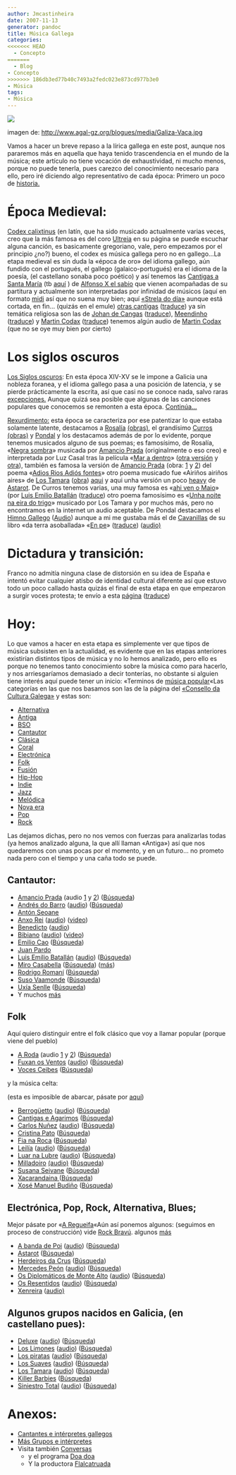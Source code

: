 ```yaml
---
author: Jmcastinheira
date: 2007-11-13
generator: pandoc
title: Música Gallega
categories:
<<<<<<< HEAD
  - Concepto
=======
  - Blog
- Concepto
>>>>>>> 186db3ed77b40c7493a2fedc023e873cd977b3e0
- Música
tags:
- Música
---
```


[![](http://www.agal-gz.org/blogues/media/Galiza-Vaca.jpg)](http://www.agal-gz.org/blogues/media/Galiza-Vaca.jpg)

imagen de: <http://www.agal-gz.org/blogues/media/Galiza-Vaca.jpg>

Vamos a hacer un breve repaso a la lírica gallega en este post, aunque nos pararemos más en aquella que haya tenido trascendencia en el mundo de la música; este artículo no tiene vocación de exhaustividad, ni mucho menos, porque no puede tenerla, pues carezco del conocimiento necesario para ello, pero iré diciendo algo representativo de cada época: Primero un poco de [historia.](http://es.wikipedia.org/wiki/Historia_de_la_lengua_gallega) 

# Época Medieval: 

[Codex calixtinus](http://es.wikipedia.org/wiki/Codex_Calixtinus) (en latín, que ha sido musicado actualmente varias veces, creo que la más famosa es del coro [Ultreia](http://www.coroultreia.com) en su página se puede escuchar alguna canción, es basicamente gregoriano, vale, pero empezamos por el principio ¿no?) bueno, el codex es música gallega pero no en gallego&#8230;La etapa medieval es sin duda la «época de oro» del idioma gallego, aún fundido con el portugués, el gallego (galaico-portugués) era el idioma de la poesía, (el castellano sonaba poco poético) y así tenemos las [Cantigas a Santa María](http://es.wikipedia.org/wiki/Cantigas_de_Santa_Mar%C3%ADa) (tb [aquí](http://www.zingzang.org/historiaviva/cantigas/indice.shtml) ) de [Alfonso X el sabio](http://es.wikipedia.org/wiki/Alfonso_X_el_Sabio/) que vienen acompañadas de su partitura y actualmente son interpretadas por infinidad de músicos (aquí en formato [midi](http://brassy.club.fr/PartMed/Cantigas/CSMIDI.html/) así que no suena muy bien; aquí [«Strela do día»](http://www.culturagalega.org/extra_audio.php?titulo=Varias%20interpretaci%F3ns%20de%20%93Santa%20Mar%EDa,%20Strela%20do%20d%EDa%94&id=16336&id_nova=7904/) aunque está cortada, en fin&#8230; (quizás en el emule) [otras cantigas](http://gl.wikipedia.org/wiki/Cantiga/) ([traduce](http://traduccion.cervantes.es/fstraducirpagina.aspx?slyidioma=galesp&url=http://gl.wikipedia.org/wiki/Cantiga/)) ya sin temática religiosa son las de [Johan de Cangas](http://vello.vieiros.com/letras98/cangas.html/) ([traduce](http://traduccion.cervantes.es/fstraducirpagina.aspx?slyidioma=galesp&url=http://vello.vieiros.com/letras98/cangas.html/)), [Meendinho](http://vello.vieiros.com/letras98/meendinho.html/) ([traduce](http://traduccion.cervantes.es/fstraducirpagina.aspx?slyidioma=galesp&url=http://vello.vieiros.com/letras98/meendinho.html/)) y [Martin Codax](http://vello.vieiros.com/letras98/codax.html/) ([traduce](http://traduccion.cervantes.es/fstraducirpagina.aspx?slyidioma=galesp&url=http://vello.vieiros.com/letras98/codax.html/)) tenemos algún audio de [Martin Codax](http://www.cervantesvirtual.com/bib_autor/Codax/fonoteca.shtml/) (que no se oye muy bien por cierto)

# Los siglos oscuros

[Los Siglos oscuros](http://es.wikipedia.org/wiki/Siglos_Oscuros): En esta época XIV-XV se le impone a Galicia una nobleza foranea, y el idioma gallego pasa a una posición de latencia, y se pierde prácticamente la escrita, así que casi no se conoce nada, salvo raras [excepciones.](http://es.wikipedia.org/wiki/Literatura_en_gallego#La_literatura_durante_los_S.C3.A9culos_Escuros/) Aunque quizá sea posible que algunas de las canciones populares que conocemos se remonten a esta época.<span> [Continúa&#8230; ](http://lorealenelespejo.blogspot.com/2007/11/msica-gallega.html/)<span> 
 
[Rexurdimento:](http://es.wikipedia.org/wiki/Rexurdimento) esta época se caracteriza por ese patentizar lo que estaba solamente latente, destacamos a [Rosalía](http://es.wikipedia.org/wiki/Rosal%C3%ADa_de_Castro/) [(obras)](http://www.cervantesvirtual.com/FichaAutor.html?Ref=9/), el grandísimo [Curros](http://www.currosenriquez.es) [(obras)](http://www.cervantesvirtual.com/FichaAutor.html?Ref=2335/) y [Pondal](http://es.wikipedia.org/wiki/Eduardo_Pondal/) y los destacamos además de por lo evidente, porque tenemos musicados alguno de sus poemas; es famosísimo, de Rosalía, «[Negra sombra](http://es.youtube.com/watch?v=7wIk8fPzFlU/)» musicada por [Amancio Prada](http://www.goear.com/listen.php?v=458d2c0/) (originalmente o eso creo) e interpretada por Luz Casal tras la película «[Mar a dentro](http://es.wikipedia.org/wiki/Mar_adentro/)» ([otra versión](http://video.google.es/videoplay?docid=-7391036445091550858&q=rosalia+de+castro&total=105&start=0&num=10&so=0&type=search&plindex=1/) y [otra](http://www.galiciadigital.com/asociaciones/Coralcalde/mp3/negrasombra.mp3/)), también es famosa la versión de [Amancio Prada](http://www.amancioprada.com) (obra: [1](http://www.amancioprada.com/archivo.htm/) y [2](http://www.google.es/search?q=site:http://www.goear.com/+amancio+prada&hl=gl&client=firefox-a&rls=org.mozilla:es-ES:official&start=0&sa=N/)) del poema «[Adios Rios Adiós fontes](http://www.goear.com/listen.php?v=af2138a/)» otro poema musicado fue «Airiños airiños aires» de [Los Tamara](http://es.wikipedia.org/wiki/Los_Tamara/) ([obra](http://www.google.es/search?hl=gl&client=firefox-a&rls=org.mozilla%3Aes-ES%3Aofficial&hs=e2j&q=site%3Ahttp%3A%2F%2Fwww.goear.com%2F+%22los+tamara%22&btnG=Procurar&meta=/)) [aqui](http://209.85.129.104/search?q=cache:ur0zS1JYP00J:www.goear.com/listen.php%3Fv%3Ddd0f3e6+site:http://www.goear.com/+los+tamara&hl=gl&ct=clnk&cd=3&gl=es&client=firefox-a/) y aqui unha versión un poco [heavy](http://www.astarot.es/vermedia.aspx?T=Airi%C3%B1os%2C+airi%C3%B1os%2C+aires...&D=Airi%C3%B1os%2C+airi%C3%B1os%2C+aires...&M=386&V=1/) de [Astarot](http://www.astarot.es). De Curros tenemos varias, una muy famosa es «[ahi ven o Maio](http://www.goear.com/listen.php?v=5fc2c7a/)» (por [Luis Emilio Batallán](http://www.xeracion.com/nova/3249.html/) ([traduce](http://traduccion.cervantes.es/fstraducirpagina.aspx?slyidioma=galesp&url=http://www.xeracion.com/nova/3249.html/)) otro poema famosísimo es «[Unha noite na eira do trigo](http://www.galespa.com.ar/currosenriquez_cantiga.htm/)» musicado por Los Tamara y por muchos más, pero no encontramos en la internet un audio aceptable. De Pondal destacamos el [Himno Gallego](http://www.himnogallego.com) ([Audio](http://www.google.es/search?hl=gl&client=firefox-a&rls=org.mozilla%3Aes-ES%3Aofficial&q=site%3Ahttp%3A%2F%2Fwww.goear.com%2F+himno+galego&btnG=Procurar&meta=/)) aunque a mi me gustaba más el de [Cavanillas](http://es.wikipedia.org/wiki/Ram%C3%B3n_Cabanillas/) de su libro «da terra asoballada» «[En pe](http://chorimagz.blogspot.com/2006/04/em-pe.html/)» ([traduce](http://traduccion.cervantes.es/fstraducirpagina.aspx?slyidioma=galesp&url=http://chorimagz.blogspot.com/2006/04/em-pe.html/)) ([audio)](http://www.goear.com/listen.php?v=a2be277/)
 
# Dictadura y transición: 

Franco no admitía ninguna clase de distorsión en su idea de España e intentó evitar cualquier atisbo de identidad cultural diferente así que estuvo todo un poco callado hasta quizás el final de esta etapa en que empezaron a surgir voces protesta; te envío a esta [página](http://www.ghastaspista.com/historia) ([traduce](http://traduccion.cervantes.es/fstraducirpagina.aspx?slyidioma=galesp&url=http://www.ghastaspista.com/historia))

# Hoy: 

Lo que vamos a hacer en esta etapa es simplemente ver que tipos de música subsisten en la actualidad, es evidente que en las etapas anteriores existirían distintos tipos de música y no lo hemos analizado, pero ello es porque no tenemos tanto conocimiento sobre la música como para hacerlo, y nos arriesgaríamos demasiado a decir tonterías, no obstante si alguien tiene interés aquí puede tener un inicio: «Terminos de [música popular](http://webs.uvigo.es/h03/webh03/proxectos/proxecto_olga_camafeita.pdf/)«Las categorías en las que nos basamos son las de la página del [«Consello da Cultura Galega»](http://www.culturagalega.org/mega) y estas son:

- [Alternativa](http://www.culturagalega.org/mega/noticiasxenero.php?xenero=Alternativa)
- [Antiga](http://www.culturagalega.org/mega/noticiasxenero.php?xenero=Antiga)
- [BSO](http://www.culturagalega.org/mega/noticiasxenero.php?xenero=BSO)
- [Cantautor](http://www.culturagalega.org/mega/noticiasxenero.php?xenero=Cantautor)
- [Clásica](http://www.culturagalega.org/mega/noticiasxenero.php?xenero=Cl%C3%A1sica)
- [Coral](http://www.culturagalega.org/mega/noticiasxenero.php?xenero=Coral)
- [Electrónica](http://www.culturagalega.org/mega/noticiasxenero.php?xenero=Electr%C3%B3nica)
- [Folk](http://www.culturagalega.org/mega/noticiasxenero.php?xenero=Folk)
- [Fusión](http://www.culturagalega.org/mega/noticiasxenero.php?xenero=Fusi%C3%B3n)
- [Hip-Hop](http://www.culturagalega.org/mega/noticiasxenero.php?xenero=Hip-Hop)
- [Indie](http://www.culturagalega.org/mega/noticiasxenero.php?xenero=Indie)
- [Jazz](http://www.culturagalega.org/mega/noticiasxenero.php?xenero=Jazz)
- [Melódica](http://www.culturagalega.org/mega/noticiasxenero.php?xenero=Mel%C3%B3dica)
- [Nova era](http://www.culturagalega.org/mega/noticiasxenero.php?xenero=Nova%20era)
- [Pop](http://www.culturagalega.org/mega/noticiasxenero.php?xenero=Pop)
- [Rock](http://www.culturagalega.org/mega/noticiasxenero.php?xenero=Rock)

Las dejamos dichas, pero no nos vemos con fuerzas para analizarlas todas (ya hemos analizado alguna, la que allí llaman «Antiga») así que nos quedaremos con unas pocas por el momento, y en un futuro&#8230; no prometo nada pero con el tiempo y una caña todo se puede.

## Cantautor:

- [Amancio Prada](http://www.blogger.com/Amancio%20Prada/) (audio [1](http://www.amancioprada.com/archivo.htm/) y [2](http://www.google.es/search?q=site:http://www.goear.com/+amancio+prada&hl=gl&client=firefox-a&rls=org.mozilla:es-ES:official&start=0&sa=N/)) ([Búsqueda](https://www.google.es/search?q=%22Amancio+prada%22/))
- [Andrés do Barro](http://www.andresdobarro.com) ([audio](http://www.google.es/search?hl=gl&client=firefox-a&rls=org.mozilla%3Aes-ES%3Aofficial&q=http%3A%2F%2Fwww.goear.com%2F+%22andres+do+barro%22&btnG=Procurar&meta=/)) ([Búsqueda](https://www.google.es/search?q=andr%C3%A9s+%22do+barro%22/))
- [Antón Seoane](http://www.mujeractual.com/entrevistas/milladoiro)
- [Anxo Rei](http://www.anxorei.es) ([audio](http://www.anxorei.es)) ([video](http://es.youtube.com/watch?v=uBQnxcpvqmk/))
- [Benedicto](http://www.blogoteca.com/chiscandounollo) ([audio](http://www.aregueifa.net/benedictoebibiano.htm/))
- [Bibiano](http://www.bibiano.org) ([audio](http://www.bibiano.org/mambo/index.php?option=com_docman&Itemid=28/)) ([video](http://es.youtube.com/watch?v=_5bqKTdg0rc/))
- [Emilio Cao](http://www.emiliocao.com) ([Búsqueda](https://www.google.es/search?q=Emilio+cao/))
- [Juan Pardo](http://www.google.es/search?hl=gl&client=firefox-a&rls=org.mozilla%3Aes-ES%3Aofficial&q=site%3Ahttp%3A%2F%2Fwww.goear.com%2F+juan+pardo&btnG=Procurar&meta=/)
- [Luis Emilio Batallán](http://www.xeracion.com/nova/3249.html/) ([audio](http://www.goear.com/listen.php?v=5fc2c7a/)) ([Búsqueda](https://www.google.es/search?q=%22Luis+emilio+Batall%C3%A1n%22/))
- [Miro Casabella](http://www.ghastaspista.com/orvallo.php/) ([Búsqueda](https://www.google.es/search?q=Miro+Casabella/)) ([más](http://www.ghastaspista.com/historia/treboada.php/))
- [Rodrigo Romaní](http://www.boa.es/promocion/rodrigo_romani/10002031.htm/) ([Búsqueda](https://www.google.es/search?q=%22Rodrigo+romani%22/))
- [Suso Vaamonde](http://usuarios.lycos.es/susovaamonde) ([Búsqueda](https://www.google.es/search?q=suso+vaamonde/))
- [Uxía Senlle](http://gl.wikipedia.org/wiki/Ux%C3%ADa_Senlle/) ([Búsqueda](https://www.google.es/search?q=Ux%C3%ADa+senlle/)) 
- Y muchos [más](http://www.ghastaspista.com/historia)

## Folk

Aquí quiero distinguir entre el folk clásico que voy a llamar popular (porque viene del pueblo)

- [A Roda](http://www.grupoaroda.com/index.php/) (audio [1](http://www.grupoaroda.com/index.php?page=gravacions/) y [2](http://www.google.es/search?hl=gl&client=firefox-a&rls=org.mozilla%3Aes-ES%3Aofficial&q=http%3A%2F%2Fwww.goear.com%2F+%22A+Roda%22&btnG=Procurar&meta=/)) ([Búsqueda](https://www.google.es/search?q=%22A+Roda%22/))
- [Fuxan os Ventos](http://www.fuxanosventos.net) ([audio](http://www.fuxanosventos.net/audio.htm/)) ([Búsqueda](https://www.google.es/search?q=%22fuxan+os+ventos%22/))
- [Voces Ceibes](http://www.blogoteca.com/chiscandounollo) ([Búsqueda](https://www.google.es/search?q=voces+ceibes/))[](http://www.google.es/search?hl=gl&client=firefox-a&rls=org.mozilla%3Aes-ES%3Aofficial&q=site%3Ahttp%3A%2F%2Fwww.goear.com%2F+xenreira&btnG=Procurar&meta=/)

y la música celta: 

(esta es imposible de abarcar, pásate por [aquí](http://users.servicios.retecal.es/soyra)) 

- [Berrogüetto](http://www.berroguetto.com) ([audio](http://www.google.es/search?hl=gl&client=firefox-a&rls=org.mozilla%3Aes-ES%3Aofficial&q=site%3Ahttp%3A%2F%2Fwww.goear.com%2F+%22Berrog%C3%BCetto&btnG=Procurar&meta=/)) ([Búsqueda](https://www.google.es/search?q=Berrog%C3%BCetto&so=0/))
- [Cantigas e Agarimos](http://www.cantigaseagarimos.com) ([Búsqueda](https://www.google.es/search?q=Cantigas+e+agarimos/))
- [Carlos Nuñez](http://www.carlos-nunez.com) ([audio](http://www.google.es/search?hl=gl&client=firefox-a&rls=org.mozilla%3Aes-ES%3Aofficial&q=site%3Ahttp%3A%2F%2Fwww.goear.com%2F+%22Carlos+Nu%C3%B1ez%22&btnG=Procurar&meta=/)) ([Búsqueda](https://www.google.es/search?q=%22Carlos+Nu%C3%B1ez%22/))
- [Cristina Pato](http://www.cristinapato.com) ([Búsqueda](https://www.google.es/search?q=%22Cristina+pato%22/))
- [Fia na Roca](http://www.fianaroca.com) ([Búsqueda](https://www.google.es/search?q=%22fia+na+roca%22/))
- [Leilía](http://www.leilia.net) ([audio](http://www.leilia.net)) ([Búsqueda](https://www.google.es/search?q=Leilia/))
- [Luar na Lubre](http://www.luarnalubre.com) ([audio](http://www.google.es/search?hl=gl&client=firefox-a&rls=org.mozilla%3Aes-ES%3Aofficial&q=site%3Ahttp%3A%2F%2Fwww.goear.com%2F++Luar+na+lubre&btnG=Procurar&meta=/)) ([Búsqueda](https://www.google.es/search?q=%22Luar+na+lubre%22/))
- [Milladoiro](http://www.milladoiro.com) [(audio)](http://www.google.es/search?hl=gl&client=firefox-a&rls=org.mozilla%3Aes-ES%3Aofficial&q=site%3Ahttp%3A%2F%2Fwww.goear.com%2F+Milladoiro&btnG=Procurar&meta=/) ([Búsqueda](https://www.google.es/search?q=Milladoiro/))
- [Susana Seivane](http://www.susanaseivane.com) ([Búsqueda](https://www.google.es/search?q=%22Susana+Seivane%22/))
- [Xacarandaina ](http://reyromay.blogia.com/2005/053102-xacarandaina.php/)([Búsqueda](https://www.google.es/search?q=xacarandaina/))
- [Xosé Manuel Budiño](http://www.xosemanuelbudino.com) ([Búsqueda](https://www.google.es/search?q=%22Xos%C3%A9+Manuel+budi%C3%B1o%22))

## Electrónica, Pop, Rock, Alternativa, Blues; 

Mejor pásate por «[A Regueifa](http://www.aregueifa.net)«Aún así ponemos algunos: (seguimos en proceso de construcción) vide [Rock Bravú](http://gl.wikipedia.org/wiki/Brav%C3%BA/). algunos [más](http://rockengalicia.creatuforo.com/ver-tema-7-rockengalicia.html/)

- [A banda de Poi](http://www.abandadepoi.com) ([audio](http://www.google.es/search?hl=gl&client=firefox-a&rls=org.mozilla%3Aes-ES%3Aofficial&q=site%3Ahttp%3A%2F%2Fwww.goear.com%2F+%22A+Banda+de+poi%22&btnG=Procurar&meta=/)) ([Búsqueda](https://www.google.es/search?q=%22A+Banda+de+Poi%22/))
- [Astarot](http://www.astarot.es) ([Búsqueda](https://www.google.es/search?q=Astarot/))
- [Herdeiros da Crus](http://gl.wikipedia.org/wiki/Heredeiros_da_crus/) ([Búsqueda](https://www.google.es/search?q=%22Herdeiros+da+crus%22/))
- [Mercedes Peón](http://www.mercedespeon.es) ([audio](http://www.google.es/search?hl=gl&client=firefox-a&rls=org.mozilla%3Aes-ES%3Aofficial&q=site%3Ahttp%3A%2F%2Fwww.goear.com%2F+%22Mercedes+Peon%22&btnG=Procurar&meta=/)) ([Búsqueda](https://www.google.es/search?q=%22Mercedes+peon%22/))
- [Os Diplomáticos de Monte Alto](http://es.wikipedia.org/wiki/Os_Diplom%C3%A1ticos_de_Monte-Alto/) ([audio](http://www.google.es/search?hl=gl&client=firefox-a&rls=org.mozilla%3Aes-ES%3Aofficial&q=site%3Ahttp%3A%2F%2Fwww.goear.com%2F+%22Os+diplom%C3%A1ticos+de+monte+alto%22&btnG=Procurar&meta=/)) ([Búsqueda](https://www.google.es/search?q=%22Os+diplom%C3%A1ticos+de+monte+alto%22/))
- [Os Resentidos](http://es.wikipedia.org/wiki/Os_Resentidos/) ([audio](http://www.google.es/search?hl=gl&client=firefox-a&rls=org.mozilla%3Aes-ES%3Aofficial&q=site%3Ahttp%3A%2F%2Fwww.goear.com%2F+%22Os+resentidos%22&btnG=Procurar&meta=/)) ([Búsqueda](https://www.google.es/search?q=%22os+resentidos%22/))
- [Xenreira](http://gl.wikipedia.org/wiki/Xenreira/) ([audio)](http://www.google.es/search?hl=gl&client=firefox-a&rls=org.mozilla%3Aes-ES%3Aofficial&q=site%3Ahttp%3A%2F%2Fwww.goear.com%2F+xenreira&btnG=Procurar&meta=/)

## Algunos grupos nacidos en Galicia, (en castellano pues): 

- [Deluxe](http://www.xoel.com) ([audio](http://www.google.es/search?hl=gl&client=firefox-a&rls=org.mozilla%3Aes-ES%3Aofficial&q=site%3Ahttp%3A%2F%2Fwww.goear.com%2F+deluxe&btnG=Procurar&meta=/)) ([Búsqueda](https://www.google.es/search?q=deluxe/))
- [Los Limones](http://www.loslimones.com) ([audio](http://www.google.es/search?hl=gl&client=firefox-a&rls=org.mozilla%3Aes-ES%3Aofficial&q=site%3Ahttp%3A%2F%2Fwww.goear.com%2F+%22Los+limones%22&btnG=Procurar&meta=/)) ([Búsqueda](https://www.google.es/search?q=%22Los+limones%22/))
- [Los piratas](http://es.wikipedia.org/wiki/Los_Piratas/) ([audio](http://www.google.es/search?hl=gl&client=firefox-a&rls=org.mozilla%3Aes-ES%3Aofficial&q=site%3Ahttp%3A%2F%2Fwww.goear.com%2F+%22Los+Piratas%22&btnG=Procurar&meta=/)) ([Búsqueda](https://www.google.es/search?q=%22Los+piratas%22/))
- [Los Suaves](http://lossuaves.iespana.es/suaves.html/) ([audio](http://www.google.es/search?hl=gl&client=firefox-a&rls=org.mozilla%3Aes-ES%3Aofficial&q=site%3Ahttp%3A%2F%2Fwww.goear.com%2F+%22Los+Suaves%22&btnG=Procurar&meta=/)) ([Búsqueda](https://www.google.es/search?q=%22Los+suaves%22/))
- [Los Tamara](http://es.wikipedia.org/wiki/Los_Tamara/) ([audio](http://www.google.es/search?hl=gl&client=firefox-a&rls=org.mozilla%3Aes-ES%3Aofficial&hs=e2j&q=site%3Ahttp%3A%2F%2Fwww.goear.com%2F+%22los+tamara%22&btnG=Procurar&meta=/)) ([Búsqueda](https://www.google.es/search?q=%22Los+tamara%22/))
- [Killer Barbies](http://www.killerbarbies.tk) ([Búsqueda](https://www.google.es/search?q=%22Killer+barbies%22/))
- [Siniestro Total](http://www.siniestro.com) ([audio](http://www.google.es/search?hl=gl&client=firefox-a&rls=org.mozilla%3Aes-ES%3Aofficial&q=site%3Ahttp%3A%2F%2Fwww.goear.com%2F+%22Siniestro+total%22&btnG=Procurar&meta=/)) ([Búsqueda](https://www.google.es/search?q=%22Siniestro+total%22/))

# Anexos: 

- [Cantantes e intérpretes gallegos](http://users.servicios.retecal.es/soyra)
- [Más Grupos e intérpretes](http://gl.wikipedia.org/wiki/Category:Grupos_de_m%C3%BAsica_de_Galicia/)
- Visita también [Conversas](http://www.conversas.org/gal/conversas.htm/) 
  - y el programa [Doa doa](http://www.crtvg.es/TVG/acarta.asp?prog=257/)
  - Y la productora [Flalcatruada](http://www.falcatruada.com)
